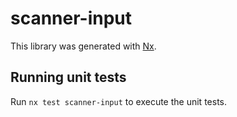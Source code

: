 # scanner-input

This library was generated with [Nx](https://nx.dev).

## Running unit tests

Run `nx test scanner-input` to execute the unit tests.

